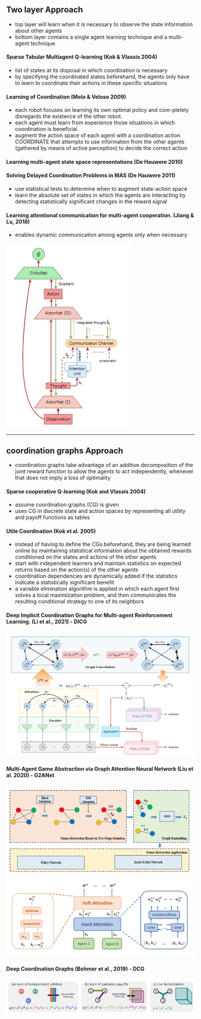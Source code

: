 
## Two layer Approach

- top layer will learn when it is necessary to observe the state information about other agents 
- bottom layer contains a single agent learning technique and a multi-agent technique

#### Sparse Tabular Multiagent Q-learning (Kok & Vlassis 2004)

- list of states at its disposal in which coordination is necessary
- by specifying the coordinated states beforehand, the agents only have to learn to coordinate their actions in these specific situations

#### Learning of Coordination (Melo & Veloso 2009)

- each robot focuses on learning its own optimal policy and com-pletely disregards the existence of the other robot. 
- each agent must learn from experience those situations in which coordination is beneficial.
- augment the action space of each agent with a coordination action COORDINATE that attempts to use information from the other agents (gathered by means of active perception) to decide the correct action

#### Learning multi-agent state space representations (De Hauwere 2010)
#### Solving Delayed Coordination Problems in MAS (De Hauwere 2011)

- use statistical tests to determine when to augment state-action space
- learn the absolute set of states in which the agents are interacting by detecting statistically significant changes in the reward signal

#### Learning attentional communication for multi-agent cooperation. (Jiang & Lu, 2018)
 
- enables dynamic communication among agents only when necessary
 
 ![](imgs/jiang18_atoc.PNG)
 
---

## coordination graphs Approach

- coordination graphs take advantage of an additive decomposition of the joint reward function to allow the agents to act independently, whenever that does not imply a loss of optimality

#### Sparse cooperative Q-learning (Kok and Vlassis 2004)

- assume coordination graphs (CG) is given
- uses CG in discrete state and action spaces by representing all utility and payoff functions as tables

#### Utile Coordination (Kok et al. 2005)

- instead of having to define the CGs beforehand, they are being learned online by maintaining statistical information about the obtained rewards conditioned on the states and actions of the other agents
- start with independent learners and maintain statistics on expected returns based on the action(s) of the other agents
- coordination dependencies are dynamically added if the statistics indicate a  statistically significant benefit
- a variable elimination algorithm is applied in which each agent first solves a local maximization problem, and then communicates the resulting conditional strategy to one of its neighbors

#### Deep Implicit Coordination Graphs for Multi-agent Reinforcement Learning. (Li et al., 2021) - DICG
 
![](imgs/li21_dicg_architecture.PNG) 

#### Multi-Agent Game Abstraction via Graph Attention Neural Network (Liu et al. 2020) - G2ANet

![](imgs/liu20_game_abstraction.PNG) 
![](imgs/liu20_2stage_attention.PNG)

#### Deep Coordination Graphs (Bohmer et al., 2019) - DCG  

![](imgs/bohmer19_factorization.PNG)
